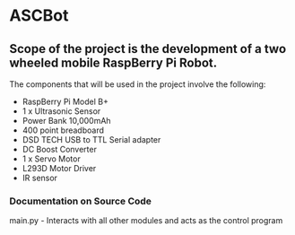 ﻿# ASCBot

## Scope of the project is the development of a two wheeled mobile RaspBerry Pi Robot.

The components that will be used in the project involve the following:

<ul>
<li>RaspBerry Pi Model B+</li>
<li>1 x Ultrasonic Sensor</li>
<li>Power Bank 10,000mAh</li>
<li>400 point breadboard</li>
<li>DSD TECH USB to TTL Serial adapter</li>
<li>DC Boost Converter</li>
<li>1 x Servo Motor</li>
<li>L293D Motor Driver</li>
<li>IR sensor</li>
</ul>

### Documentation on Source Code

<p></b>main.py</b> - Interacts with all other modules and acts as the control program</p>


